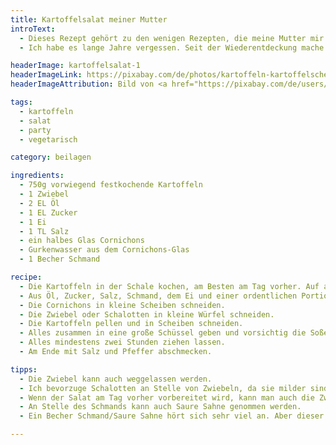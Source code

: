 ```yaml
---
title: Kartoffelsalat meiner Mutter
introText:
  - Dieses Rezept gehört zu den wenigen Rezepten, die meine Mutter mir in ein persönliches Kochbuch schrieb, als ich zum Studium auszog.
  - Ich habe es lange Jahre vergessen. Seit der Wiederentdeckung mache ich es sehr oft. Eine Zeit lang wöchentlich. Mittlerweile habe ich aber das Ausgangsrezept abgewandelt.

headerImage: kartoffelsalat-1
headerImageLink: https://pixabay.com/de/photos/kartoffeln-kartoffelscheiben-579101/
headerImageAttribution: Bild von <a href="https://pixabay.com/de/users/congerdesign-509903/?utm_source=link-attribution&amp;utm_medium=referral&amp;utm_campaign=image&amp;utm_content=579101">congerdesign</a> auf <a href="https://pixabay.com/de/?utm_source=link-attribution&amp;utm_medium=referral&amp;utm_campaign=image&amp;utm_content=579101">Pixabay</a>

tags:
  - kartoffeln
  - salat
  - party
  - vegetarisch

category: beilagen

ingredients:
  - 750g vorwiegend festkochende Kartoffeln
  - 1 Zwiebel
  - 2 EL Öl
  - 1 EL Zucker
  - 1 Ei
  - 1 TL Salz
  - ein halbes Glas Cornichons
  - Gurkenwasser aus dem Cornichons-Glas
  - 1 Becher Schmand

recipe:
  - Die Kartoffeln in der Schale kochen, am Besten am Tag vorher. Auf alle Fälle einige Stunden vor dem Schälen.
  - Aus Öl, Zucker, Salz, Schmand, dem Ei und einer ordentlichen Portion Gurkenwasser eine Soße herstellen.
  - Die Cornichons in kleine Scheiben schneiden.
  - Die Zwiebel oder Schalotten in kleine Würfel schneiden.
  - Die Kartoffeln pellen und in Scheiben schneiden.
  - Alles zusammen in eine große Schüssel geben und vorsichtig die Soße, die Gurken und Zwiebeln unter die Kartoffeln heben.
  - Alles mindestens zwei Stunden ziehen lassen.
  - Am Ende mit Salz und Pfeffer abschmecken.

tipps:
  - Die Zwiebel kann auch weggelassen werden.
  - Ich bevorzuge Schalotten an Stelle von Zwiebeln, da sie milder sind.
  - Wenn der Salat am Tag vorher vorbereitet wird, kann man auch die Zwiebeln erst kurz vor dem Verzehr hinzufügen.
  - An Stelle des Schmands kann auch Saure Sahne genommen werden.
  - Ein Becher Schmand/Saure Sahne hört sich sehr viel an. Aber dieser Kartoffelsalat soll nicht trocken werden, sondern die Soße aufsaugen. Deshalb hilft hier viel auch viel.

---
```

